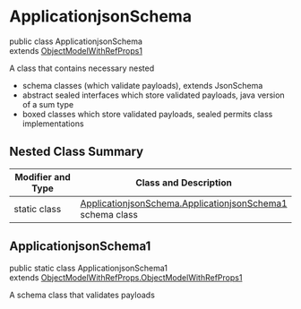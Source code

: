 # ApplicationjsonSchema
public class ApplicationjsonSchema<br>
extends [ObjectModelWithRefProps1](../../../../../../../components/schemas/ObjectModelWithRefProps.md#objectmodelwithrefprops)

A class that contains necessary nested
- schema classes (which validate payloads), extends JsonSchema
- abstract sealed interfaces which store validated payloads, java version of a sum type
- boxed classes which store validated payloads, sealed permits class implementations

## Nested Class Summary
| Modifier and Type | Class and Description |
| ----------------- | ---------------------- |
| static class | [ApplicationjsonSchema.ApplicationjsonSchema1](#applicationjsonschema1)<br> schema class |

## ApplicationjsonSchema1
public static class ApplicationjsonSchema1<br>
extends [ObjectModelWithRefProps.ObjectModelWithRefProps1](../../../../../../../components/schemas/ObjectModelWithRefProps.md#objectmodelwithrefprops1)

A schema class that validates payloads
